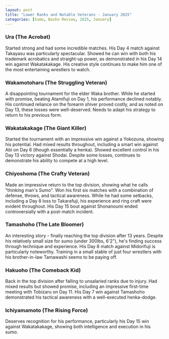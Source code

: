 ```yaml
---
layout: post
title: "Lower Ranks and Notable Veterans - January 2025"
categories: [Sumo, Basho Review, 2025, January]
---
```


### Ura (The Acrobat)
Started strong and had some incredible matches. His Day 4 match against Takayasu was particularly spectacular. Showed he can win with both his trademark acrobatics and straight-up power, as demonstrated in his Day 14 win against Wakatakakage. His creative style continues to make him one of the most entertaining wrestlers to watch.

### Wakamotoharu (The Struggling Veteran)
A disappointing tournament for the elder Waka brother. While he started with promise, beating Atamifuji on Day 1, his performance declined notably. His continued reliance on the forearm shiver proved costly, and as noted on Day 13, these losses were well-deserved. Needs to adapt his strategy to return to his previous form.

### Wakatakakage (The Giant Killer)
Started the tournament with an impressive win against a Yokozuna, showing his potential. Had mixed results throughout, including a smart win against Abi on Day 6 (though essentially a henka). Showed excellent control in his Day 13 victory against Shodai. Despite some losses, continues to demonstrate his ability to compete at a high level.

### Chiyoshoma (The Crafty Veteran)
Made an impressive return to the top division, showing what he calls "thinking man's Sumo". Won his first six matches with a combination of defense, throws, and tactical awareness. While he had some setbacks, including a Day 8 loss to Takarafuji, his experience and ring craft were evident throughout. His Day 15 bout against Shonanoumi ended controversially with a post-match incident.

### Tamashoho (The Late Bloomer)
An interesting story - finally reaching the top division after 13 years. Despite his relatively small size for sumo (under 300lbs, 6'2"), he's finding success through technique and experience. His Day 8 match against Midorifuji is particularly noteworthy. Training in a small stable of just four wrestlers with his brother-in-law Tamawashi seems to be paying off.

### Hakuoho (The Comeback Kid)
Back in the top division after falling to unsalaried ranks due to injury. Had mixed results but showed promise, including an impressive first-time meeting with Tobizaru on Day 11. His Day 7 win against Tamashoho demonstrated his tactical awareness with a well-executed henka-dodge.

### Ichiyamamoto (The Rising Force)
Deserves recognition for his performance, particularly his Day 15 win against Wakatakakage, showing both intelligence and execution in his sumo.
